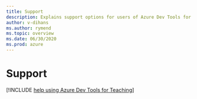 ```yaml
---
title: Support
description: Explains support options for users of Azure Dev Tools for Teaching.
author: v-dihans
ms.author: rymend
ms.topic: overview
ms.date: 06/30/2020
ms.prod: azure
---
```


# Support

[!INCLUDE [help using Azure Dev Tools for Teaching](../../../includes/edu-dev-tools-program-support.md)]

